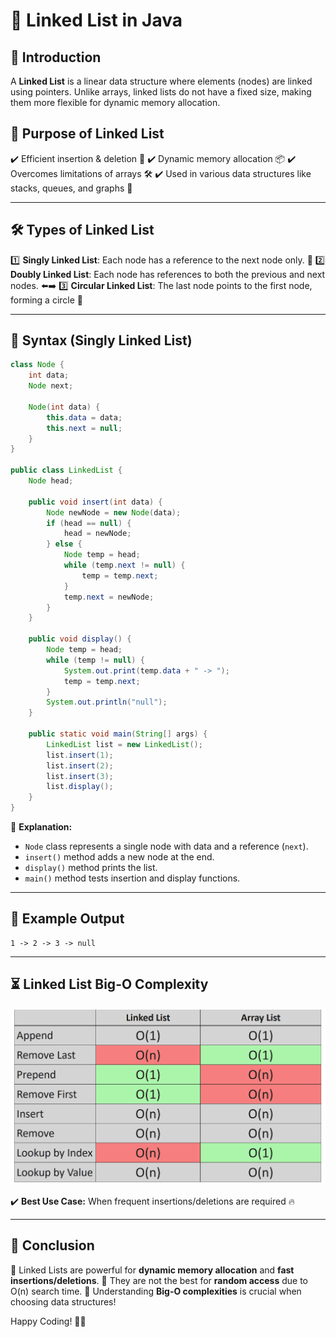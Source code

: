 # 📌 Linked List in Java

## 📖 Introduction
A **Linked List** is a linear data structure where elements (nodes) are linked using pointers. Unlike arrays, linked lists do not have a fixed size, making them more flexible for dynamic memory allocation.

## 🎯 Purpose of Linked List
✔️ Efficient insertion & deletion 🏹
✔️ Dynamic memory allocation 📦
✔️ Overcomes limitations of arrays 🛠️
✔️ Used in various data structures like stacks, queues, and graphs 🔗

---

## 🛠️ Types of Linked List
1️⃣ **Singly Linked List**: Each node has a reference to the next node only. 🔄
2️⃣ **Doubly Linked List**: Each node has references to both the previous and next nodes. ⬅️➡️
3️⃣ **Circular Linked List**: The last node points to the first node, forming a circle 🔁

---

## 📝 Syntax (Singly Linked List)
```java
class Node {
    int data;
    Node next;
    
    Node(int data) {
        this.data = data;
        this.next = null;
    }
}

public class LinkedList {
    Node head;
    
    public void insert(int data) {
        Node newNode = new Node(data);
        if (head == null) {
            head = newNode;
        } else {
            Node temp = head;
            while (temp.next != null) {
                temp = temp.next;
            }
            temp.next = newNode;
        }
    }
    
    public void display() {
        Node temp = head;
        while (temp != null) {
            System.out.print(temp.data + " -> ");
            temp = temp.next;
        }
        System.out.println("null");
    }
    
    public static void main(String[] args) {
        LinkedList list = new LinkedList();
        list.insert(1);
        list.insert(2);
        list.insert(3);
        list.display();
    }
}
```

🔹 **Explanation:**
- `Node` class represents a single node with data and a reference (`next`).
- `insert()` method adds a new node at the end.
- `display()` method prints the list.
- `main()` method tests insertion and display functions.

---

## 🚀 Example Output
```
1 -> 2 -> 3 -> null
```

---

## ⏳ Linked List Big-O Complexity
![Linked List vs Array List Big-O](img_LL_BigO.png)

✔️ **Best Use Case:** When frequent insertions/deletions are required 🔥

---

## 🎯 Conclusion
🔹 Linked Lists are powerful for **dynamic memory allocation** and **fast insertions/deletions**.
🔹 They are not the best for **random access** due to O(n) search time.
🔹 Understanding **Big-O complexities** is crucial when choosing data structures!

Happy Coding! 🚀🎉
